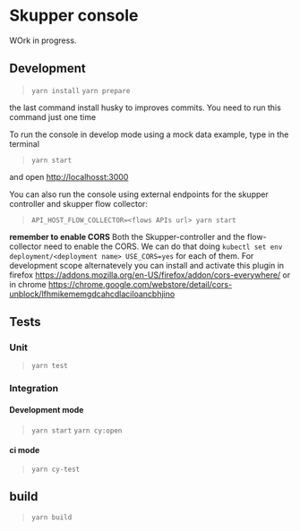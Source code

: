 # Skupper console

WOrk in progress.

## Development

> `yarn install`
> `yarn prepare`

the last command install husky to improves commits. You need to run this command just one time

To run the console in develop mode using a mock data example, type in the terminal

> `yarn start`

and open <http://localhosst:3000>

You can also run the console using external endpoints for the skupper controller and skupper flow collector:

> `API_HOST_FLOW_COLLECTOR=<flows APIs url> yarn start`

**remember to enable CORS**
Both the Skupper-controller and the flow-collector need to enable the CORS. We can do that doing ```kubectl set env deployment/<deployment name> USE_CORS=yes``` for each of them.
For development scope alternatevely you can install and activate this plugin in firefox <https://addons.mozilla.org/en-US/firefox/addon/cors-everywhere/> or in chrome <https://chrome.google.com/webstore/detail/cors-unblock/lfhmikememgdcahcdlaciloancbhjino>

## Tests

### Unit

> `yarn test`

### Integration

#### Development mode

> `yarn start`
> `yarn cy:open`

#### ci mode

> `yarn cy-test`

## build

> `yarn build`
